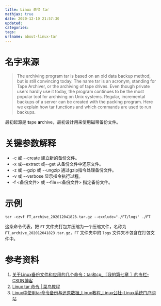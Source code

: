 ```yaml
---
title: Linux 命令 tar
mathjax: true
date: 2020-12-10 21:57:30
updated:
categories:
tags:
urlname: about-linux-tar
---
```




<!-- more -->



# 名字来源

> The archiving program tar is based on an old data backup method, but is still convincing today. The name tar is an acronym, standing for Tape Archiver, or the archiving of tape drives. Even though private users hardly use it today, the program continues to be the most popular tool for archiving on Unix systems. Regular, incremental backups of a server can be created with the packing program. Here we explain how tar functions and which commands are used to run backups.

最初起源是 **t**ape **ar**chive，最初设计用来使用磁带备份文件。





# 关键参数解释



- -c 或 --create 建立新的备份文件。
- -x 或--extract 或--get 从备份文件中还原文件。
- -z 或 --gzip 或 --ungzip 通过gzip指令处理备份文件。
- -v 或 --verbose 显示指令执行过程。
- -f <备份文件> 或 --file=<备份文件> 指定备份文件。



# 示例



```
tar -czvf FT_archive_202012041823.tar.gz --exclude="./FT/logs" ./FT
```

这条命令代表，把 `FT` 文件夹打包并压缩为一个压缩文件，名称为 `FT_archive_202012041823.tar.gz`，`FT` 文件夹中的 `logs` 文件夹不包含在打包文件中。



# 参考资料

1. [关于Linux备份文件和应用的几个命令：tar和cp_〖我的第七章 〗的专栏-CSDN博客](https://blog.csdn.net/wodediqizhang/article/details/38380235)
2. [Linux tar 命令 | 菜鸟教程](https://www.runoob.com/linux/linux-comm-tar.html)
3. [Linux中使用tar命令备份与还原数据_Linux教程_Linux公社-Linux系统门户网站](https://www.linuxidc.com/Linux/2017-05/144039.htm)